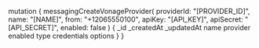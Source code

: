 mutation {
    messagingCreateVonageProvider(
        providerId: "[PROVIDER_ID]",
        name: "[NAME]",
        from: "+12065550100",
        apiKey: "[API_KEY]",
        apiSecret: "[API_SECRET]",
        enabled: false
    ) {
        _id
        _createdAt
        _updatedAt
        name
        provider
        enabled
        type
        credentials
        options
    }
}
